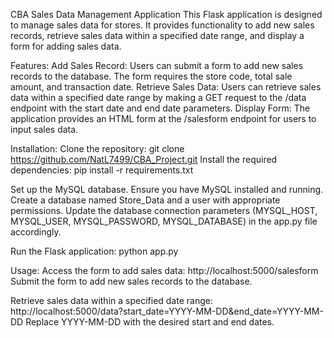 CBA Sales Data Management Application
This Flask application is designed to manage sales data for stores. It provides functionality to add new sales records, retrieve sales data within a specified date range, and display a form for adding sales data.

Features:
  Add Sales Record: Users can submit a form to add new sales records to the database. The form requires the store code, total sale amount, and transaction date.
  Retrieve Sales Data: Users can retrieve sales data within a specified date range by making a GET request to the /data endpoint with the start date and end date parameters.
  Display Form: The application provides an HTML form at the /salesform endpoint for users to input sales data.
  
Installation:
  Clone the repository:
    git clone https://github.com/NatL7499/CBA_Project.git
  Install the required dependencies:
  pip install -r requirements.txt
  
  Set up the MySQL database. 
  Ensure you have MySQL installed and running. 
  Create a database named Store_Data and a user with appropriate permissions. 
  Update the database connection parameters (MYSQL_HOST, MYSQL_USER, MYSQL_PASSWORD, MYSQL_DATABASE) in the app.py file accordingly.
  
  Run the Flask application:
    python app.py
    
Usage:
  Access the form to add sales data:
    http://localhost:5000/salesform
    Submit the form to add new sales records to the database.
    
  Retrieve sales data within a specified date range:
    http://localhost:5000/data?start_date=YYYY-MM-DD&end_date=YYYY-MM-DD
    Replace YYYY-MM-DD with the desired start and end dates.
